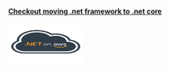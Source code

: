 #### [Checkout moving .net framework to .net core](https://aws.amazon.com/porting-assistant-dotnet/)

<a href="https://aws.amazon.com/developer/language/net"><img src=dotnetaws.jpg width=150 height=80/></a>
